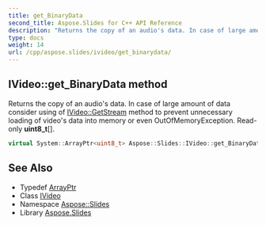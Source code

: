 ```yaml
---
title: get_BinaryData
second_title: Aspose.Slides for C++ API Reference
description: "Returns the copy of an audio's data. In case of large amount of data consider using of IVideo::GetStream method to prevent unnecessary loading of video's data into memory or even OutOfMemoryException. Read-only uint8_t[]."
type: docs
weight: 14
url: /cpp/aspose.slides/ivideo/get_binarydata/
---
```

## IVideo::get_BinaryData method


Returns the copy of an audio's data. In case of large amount of data consider using of [IVideo::GetStream](../getstream/) method to prevent unnecessary loading of video's data into memory or even OutOfMemoryException. Read-only **uint8_t**[].

```cpp
virtual System::ArrayPtr<uint8_t> Aspose::Slides::IVideo::get_BinaryData()=0
```

## See Also

* Typedef [ArrayPtr](../../../system/arrayptr/)
* Class [IVideo](../)
* Namespace [Aspose::Slides](../../)
* Library [Aspose.Slides](../../../)

